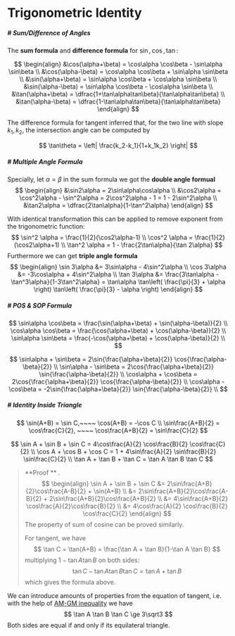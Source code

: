 # Trigonometric Identity

##### # Sum/Difference of Angles

The **sum formula** and **difference formula** for $\sin, \cos, \tan$:

$$
\begin{align}
&\cos(\alpha+\beta) = \cos\alpha \cos\beta - \sin\alpha \sin\beta \\
&\cos(\alpha-\beta) = \cos\alpha \cos\beta + \sin\alpha \sin\beta \\
&\sin(\alpha+\beta) = \sin\alpha \cos\beta + \cos\alpha \sin\beta \\
&\sin(\alpha-\beta) = \sin\alpha \cos\beta - \cos\alpha \sin\beta \\
&\tan(\alpha+\beta) = \dfrac{1+\tan\alpha\tan\beta}{\tan\alpha\tan\beta} \\
&\tan(\alpha-\beta) = \dfrac{1-\tan\alpha\tan\beta}{\tan\alpha\tan\beta}
\end{align}
$$

The difference formula for tangent inferred that, for the two line with slope $k_1, k_2$, the intersection angle can be computed by

$$
\tan\theta = \left| \frac{k_2-k_1}{1+k_1k_2} \right|
$$



##### # Multiple Angle Formula

Specially, let $\alpha = \beta$ in the sum formula we got the **double angle formual**
$$
\begin{align}
&\sin2\alpha = 2\sin\alpha\cos\alpha \\
&\cos2\alpha = \cos^2\alpha - \sin^2\alpha = 2\cos^2\alpha - 1 = 1 - 2\sin^2\alpha \\
&\tan2\alpha = \dfrac{2\tan\alpha}{1-\tan^2\alpha}
\end{align}
$$

With identical transformation this can be applied to remove exponent from the trigonometric function:
$$
\sin^2 \alpha = \frac{1}{2}(\cos2\alpha-1) \\
\cos^2 \alpha = \frac{1}{2}(\cos2\alpha+1) \\
\tan^2 \alpha = 1 - \frac{2\tan\alpha}{\tan 2\alpha}
$$
Furthermore we can get **triple angle formula**
$$
\begin{align}
\sin 3\alpha &= 3\sin\alpha - 4\sin^2\alpha \\
\cos 3\alpha &= -3\cos\alpha + 4\sin^2\alpha \\
\tan 3\alpha &= \frac{3\tan\alpha - \tan^3\alpha}{1-3\tan^2\alpha} = \tan\alpha \tan\left( \frac{\pi}{3} + \alpha \right) \tan\left( \frac{\pi}{3} - \alpha \right)
\end{align}
$$


##### # POS & SOP Formula

$$
\sin\alpha \cos\beta = \frac{\sin(\alpha+\beta) + \sin(\alpha-\beta)}{2} \\
\cos\alpha \cos\beta = \frac{\cos(\alpha+\beta) + \cos(\alpha-\beta)}{2} \\
\sin\alpha \sin\beta = \frac{-\cos(\alpha+\beta) + \cos(\alpha-\beta)}{2} \\
$$



$$
\sin\alpha + \sin\beta = 2\sin{\frac{\alpha+\beta}{2}} \cos{\frac{\alpha-\beta}{2}} \\
\sin\alpha - \sin\beta = 2\cos{\frac{\alpha+\beta}{2}} \sin{\frac{\alpha-\beta}{2}} \\
\cos\alpha + \cos\beta = 2\cos{\frac{\alpha+\beta}{2}} \cos{\frac{\alpha-\beta}{2}} \\
\cos\alpha - \cos\beta = -2\sin{\frac{\alpha+\beta}{2}} \sin{\frac{\alpha-\beta}{2}} \\
$$





##### # Identity Inside Triangle

$$
\sin(A+B) = \sin C,~~~~ \cos(A+B) = -\cos C \\
\sin\frac{A+B}{2} = \cos\frac{C}{2}, ~~~~ \cos\frac{A+B}{2} = \sin\frac{C}{2}
$$


$$
\sin A + \sin B + \sin C = 4\cos\frac{A}{2} \cos\frac{B}{2} \cos\frac{C}{2} \\
\cos A + \cos B + \cos C = 1 + 4\sin\frac{A}{2} \sin\frac{B}{2} \sin\frac{C}{2} \\
\tan A + \tan B + \tan C = \tan A \tan B \tan C
$$

> **Proof ** .
> $$
> \begin{align}
> \sin A + \sin B + \sin C
> &= 2\sin\frac{A+B}{2}\cos\frac{A-B}{2} + \sin(A+B) \\
> &= 2\sin\frac{A+B}{2}\cos\frac{A-B}{2} + 2\sin\frac{A+B}{2}\cos\frac{A+B}{2} \\
> &= 4\sin\frac{A+B}{2} \cos\frac{A}{2}\cos\frac{B}{2} \\
> &= 4\cos\frac{A}{2} \cos\frac{B}{2} \cos\frac{C}{2}
> \end{align}
> $$
> The property of sum of cosine can be proved similarly.
>
> For tangent, we have
> $$
> \tan C = \tan(A+B) = \frac{\tan A + \tan B}{1-\tan A \tan B}
> $$
> multiplying $1-\tan A\tan B$ on both sides:
> $$
> \tan C - \tan A\tan B\tan C = \tan A+\tan B
> $$
> which gives the formula above.

We can introduce amounts of properties from the equation of tangent, i.e. with the help of [AM-GM inequality]() we have
$$
\tan A \tan B \tan C \ge 3\sqrt3
$$
Both sides are equal if and only if its equilateral triangle.

















